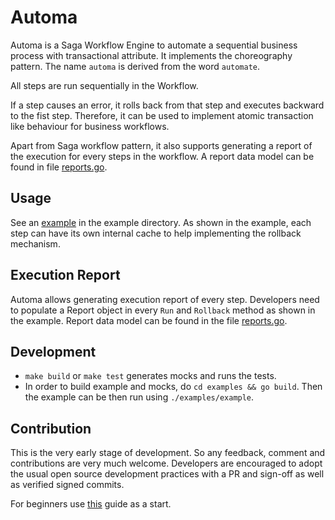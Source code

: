# Automa

Automa is a Saga Workflow Engine to automate a sequential business process with transactional attribute. It implements 
the choreography pattern. The name `automa` is derived from the word `automate`.

All steps are run sequentially in the Workflow. 

If a step causes an error, it rolls back from that step and executes backward to the fist step. Therefore, it can be used 
to implement atomic transaction like behaviour for business workflows.

Apart from Saga workflow pattern, it also supports generating a report of the execution for every steps in the workflow. 
A report data model can be found in file [reports.go](https://github.com/leninmehedy/automa/blob/master/reports.go).

## Usage
See an [example](https://github.com/leninmehedy/automa/blob/master/example/main.go) in the example directory. As shown 
in the example, each step can have its own internal cache to help implementing the rollback mechanism.

## Execution Report
Automa allows generating execution report of every step. Developers need to populate a Report object in every `Run` 
and `Rollback` method as shown in the example. Report data model can be found in the 
file [reports.go](https://github.com/leninmehedy/automa/blob/master/reports.go).

## Development

 - `make build` or `make test` generates mocks and runs the tests. 
 - In order to build example and mocks, do `cd examples && go build`. Then the example can be then run using `./examples/example`.

## Contribution
This is the very early stage of development. So any feedback, comment and contributions are very much welcome. 
Developers are encouraged to adopt the usual open source development practices with a PR and sign-off as well as 
verified signed commits. 

For beginners use [this](https://github.com/firstcontributions/first-contributions) guide as a start.
